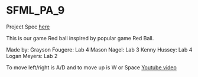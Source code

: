 # SFML_PA_9
Project Spec [here](https://eecs.wsu.edu/~aofallon/cpts122/progassignments/PA9.pdf)

This is our game Red ball inspired by popular game Red Ball.

Made by:
Grayson Fougere: Lab 4
Mason Nagel: Lab 3
Kenny Hussey: Lab 4
Logan Meyers: Lab 2


To move left/right is A/D and to move up is W or Space
[Youtube video](https://youtu.be/rypC-zr-mPc)
